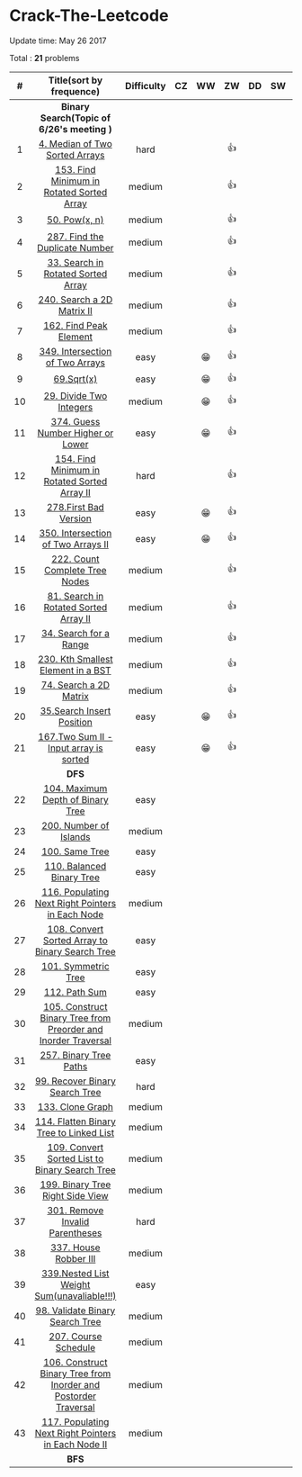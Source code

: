 # Crack-The-Leetcode



Update time: May 26 2017

Total : **21** problems


| # | Title(sort by frequence) | Difficulty |CZ | WW | ZW | DD | SW | LJ |
|:---:|:---:|:---:|:---:|:---:|:---:|:---:|:---:|:---:|
||**Binary Search(Topic of 6/26's meeting )**|
| 1 | [4. Median of Two Sorted Arrays](https://leetcode.com/problems/median-of-two-sorted-arrays/#/description) |hard|||:+1:||||
| 2 | [153. Find Minimum in Rotated Sorted Array](https://leetcode.com/problems/find-minimum-in-rotated-sorted-array/#/description) |medium|||:+1:||||
| 3 | [50. Pow(x, n)](https://leetcode.com/problems/powx-n/#/description) |medium|||:+1:||||
| 4 | [287. Find the Duplicate Number](https://leetcode.com/problems/find-the-duplicate-number/#/description) |medium|||:+1:||||
| 5 | [33. Search in Rotated Sorted Array](https://leetcode.com/problems/search-in-rotated-sorted-array/#/description) |medium|||:+1:||||
| 6 | [240. Search a 2D Matrix II](https://leetcode.com/problems/search-a-2d-matrix-ii/#/description) |medium|||:+1:||||
| 7 | [162. Find Peak Element](https://leetcode.com/problems/find-peak-element/#/description) |medium|||:+1:||||
| 8 | [349. Intersection of Two Arrays](https://leetcode.com/problems/intersection-of-two-arrays/#/description) |easy||:grin:|:+1:||||
| 9 | [69.Sqrt(x)](https://leetcode.com/problems/sqrtx/#/description) |easy||:grin:|:+1:|||||
| 10 | [29. Divide Two Integers](https://leetcode.com/problems/divide-two-integers/#/description) |medium||:grin:|:+1:||||
| 11 | [374. Guess Number Higher or Lower](https://leetcode.com/problems/guess-number-higher-or-lower/#/description) |easy||:grin:|:+1:||||
| 12 | [154. Find Minimum in Rotated Sorted Array II](https://leetcode.com/problems/find-minimum-in-rotated-sorted-array-ii/#/description) |hard|||:+1:||||
| 13 | [278.First Bad Version](https://leetcode.com/problems/first-bad-version/#/description) |easy||:grin:|:+1:||||
| 14 | [350. Intersection of Two Arrays II](https://leetcode.com/problems/intersection-of-two-arrays-ii/#/description) |easy||:grin:|:+1:||||
| 15 | [222. Count Complete Tree Nodes](https://leetcode.com/problems/count-complete-tree-nodes/#/description) |medium|||:+1:||||
| 16 | [81. Search in Rotated Sorted Array II](https://leetcode.com/problems/search-in-rotated-sorted-array-ii/#/description) |medium|||:+1:||||
| 17 | [34. Search for a Range](https://leetcode.com/problems/search-for-a-range/#/description) |medium|||:+1:||||
| 18 | [230. Kth Smallest Element in a BST](https://leetcode.com/problems/kth-smallest-element-in-a-bst/#/description) |medium|||:+1:||||
| 19 | [74. Search a 2D Matrix](https://leetcode.com/problems/search-a-2d-matrix/#/description) |medium|||:+1:||||
| 20 | [35.Search Insert Position](https://leetcode.com/problems/search-insert-position/#/description)|easy||:grin:|:+1:||||
| 21 | [167.Two Sum II - Input array is sorted](https://leetcode.com/problems/two-sum-ii-input-array-is-sorted/#/description) |easy||:grin:|:+1:||||
||**DFS**|
| 22 | [104. Maximum Depth of Binary Tree](https://leetcode.com/problems/maximum-depth-of-binary-tree/#/description) |easy|||||||
| 23 | [200. Number of Islands](https://leetcode.com/problems/number-of-islands/#/description) |medium|||||||
| 24 | [100. Same Tree](https://leetcode.com/problems/same-tree/#/description) |easy|||||||
| 25 | [110. Balanced Binary Tree](https://leetcode.com/problems/balanced-binary-tree/#/description) |easy|||||||
| 26 | [116. Populating Next Right Pointers in Each Node](https://leetcode.com/problems/populating-next-right-pointers-in-each-node/#/description) |medium|||||||
| 27 | [108. Convert Sorted Array to Binary Search Tree](https://leetcode.com/problems/convert-sorted-array-to-binary-search-tree/#/description) |easy|||||||
| 28 | [101. Symmetric Tree](https://leetcode.com/problems/symmetric-tree/#/description) |easy|||||||
| 29 | [112. Path Sum](https://leetcode.com/problems/path-sum/#/description) |easy|||||||
| 30 | [105. Construct Binary Tree from Preorder and Inorder Traversal](https://leetcode.com/problems/construct-binary-tree-from-preorder-and-inorder-traversal/#/description) |medium|||||||
| 31 | [257. Binary Tree Paths](https://leetcode.com/problems/binary-tree-paths/#/description) |easy|||||||
| 32 | [99. Recover Binary Search Tree](https://leetcode.com/problems/recover-binary-search-tree/#/description) |hard|||||||
| 33 | [133. Clone Graph](https://leetcode.com/problems/clone-graph/#/description) |medium|||||||
| 34 | [114. Flatten Binary Tree to Linked List](https://leetcode.com/problems/flatten-binary-tree-to-linked-list/#/description) |medium|||||||
| 35 | [109. Convert Sorted List to Binary Search Tree](https://leetcode.com/problems/convert-sorted-list-to-binary-search-tree/#/description) |medium|||||||
| 36 | [199. Binary Tree Right Side View](https://leetcode.com/problems/binary-tree-right-side-view/#/description) |medium|||||||
| 37 | [301. Remove Invalid Parentheses](https://leetcode.com/problems/remove-invalid-parentheses/#/description) |hard|||||||
| 38 | [337. House Robber III](https://leetcode.com/problems/house-robber-iii/#/description) |medium|||||||
| 39 | [339.Nested List Weight Sum(unavaliable!!!)]() |easy|||||||
| 40 | [98. Validate Binary Search Tree](https://leetcode.com/problems/validate-binary-search-tree/#/description) |medium|||||||
| 41 | [207. Course Schedule](https://leetcode.com/problems/course-schedule/#/description) |medium|||||||
| 42 | [106. Construct Binary Tree from Inorder and Postorder Traversal](https://leetcode.com/problems/construct-binary-tree-from-inorder-and-postorder-traversal/#/description) |medium|||||||
| 43 | [117. Populating Next Right Pointers in Each Node II](https://leetcode.com/problems/populating-next-right-pointers-in-each-node-ii/#/description) |medium|||||||
||**BFS**|
